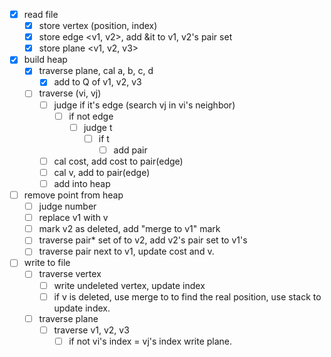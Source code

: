 - [x] read file
	- [x] store vertex (position, index)
	- [x] store edge <v1, v2>, add &it to v1, v2's pair set
	- [x] store plane <v1, v2, v3>

- [x] build heap
	- [x] traverse plane, cal a, b, c, d
		- [x] add to Q of v1, v2, v3
	- [ ] traverse (vi, vj)
		- [ ] judge if it's edge (search vj in vi's neighbor)
			- [ ] if not edge
				- [ ] judge t
					- [ ] if t
						- [ ] add pair
		- [ ] cal cost, add cost to pair(edge)
		- [ ] cal v, add to pair(edge)
		- [ ] add into heap
- [ ] remove point from heap
	- [ ] judge number
	- [ ] replace v1 with v
	- [ ] mark v2 as deleted, add "merge to v1" mark
	- [ ] traverse pair\* set of to v2, add v2's pair set to v1's
	- [ ] traverse pair next to v1, update cost and v.
- [ ] write to file
	- [ ] traverse vertex
		- [ ] write undeleted vertex, update index
		- [ ] if v is deleted, use merge to to find the real position, use stack to update index.
	- [ ] traverse plane
		- [ ] traverse v1, v2, v3
			- [ ] if not vi's index = vj's index write plane.
